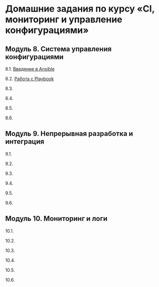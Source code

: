 # Домашние задания по курсу «CI, мониторинг и управление конфигурациями»


## Модуль 8. Система управления конфигурациями

8.1. [Введение в Ansible](tasks/8.1.md)

8.2. [Работа с Playbook](tasks/8.2.md)

8.3. [](8.3.md)

8.4. [](8.4.md)

8.5. [](8.5.md)

8.6. [](8.6.md)

## Модуль 9. Непрерывная разработка и интеграция

9.1. [](9.1.md)

9.2. [](9.2.md)

9.3. [](9.3.md)

9.4. [](9.4.md)

9.5. [](9.5.md)

9.6. [](9.6.md)

## Модуль 10. Мониторинг и логи

10.1. [](10.1.md) 

10.2. [](10.2.md)

10.3. [](10.3.md)

10.4. [](10.4.md)

10.5. [](10.5.md)

10.6. [](10.6.md)
